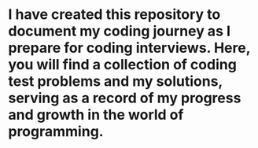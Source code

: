 # I have created this repository to document my coding journey as I prepare for coding interviews. Here, you will find a collection of coding test problems and my solutions, serving as a record of my progress and growth in the world of programming.
